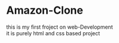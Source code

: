# Amazon-Clone
this is my first froject on web-Development
<br>
it is purely html and css based project
